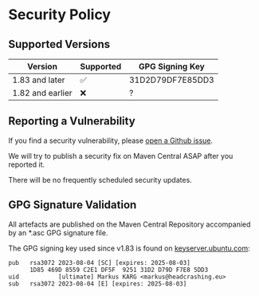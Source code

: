 # Security Policy

## Supported Versions

| Version          | Supported          | GPG Signing Key  |
| ---------------- | ------------------ | ---------------- |
| 1.83 and later   | :white_check_mark: | 31D2D79DF7E85DD3 |
| 1.82 and earlier | :x:                | ?                |

## Reporting a Vulnerability

If you find a security vulnerability, please [open a Github issue](https://github.com/cbeust/jcommander/issues).

We will try to publish a security fix on Maven Central ASAP after you reported it.

There will be no frequently scheduled security updates.

## GPG Signature Validation

All artefacts are published on the Maven Central Repository accompanied by an *.asc GPG signature file.

The GPG signing key used since v1.83 is found on [keyserver.ubuntu.com](https://keyserver.ubuntu.com/pks/lookup?search=1D85469D8559C2E1DF5F925131D2D79DF7E85DD3&fingerprint=on&op=index):
```
pub   rsa3072 2023-08-04 [SC] [expires: 2025-08-03]
      1D85 469D 8559 C2E1 DF5F  9251 31D2 D79D F7E8 5DD3
uid           [ultimate] Markus KARG <markus@headcrashing.eu>
sub   rsa3072 2023-08-04 [E] [expires: 2025-08-03]
```

